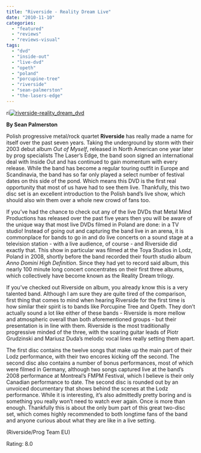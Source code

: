 ```yaml
---
title: "Riverside - Reality Dream Live"
date: "2010-11-10"
categories: 
  - "featured"
  - "reviews"
  - "reviews-visual"
tags: 
  - "dvd"
  - "inside-out"
  - "live-dvd"
  - "opeth"
  - "poland"
  - "porcupine-tree"
  - "riverside"
  - "sean-palmerston"
  - "the-lasers-edge"
---
```


ri[![](http://www.hellbound.ca/wp-content/uploads/2010/11/riverside-reality_dream_dvd.jpg "riverside-reality_dream_dvd")](http://www.hellbound.ca/wp-content/uploads/2010/11/riverside-reality_dream_dvd.jpg)

**By Sean Palmerston**

Polish progressive metal/rock quartet **Riverside** has really made a name for itself over the past seven years. Taking the underground by storm with their 2003 debut album _Out of Myself_, released in North American one year later by prog specialists The Laser’s Edge, the band soon signed an international deal with Inside Out and has continued to gain momentum with every release. While the band has become a regular touring outfit in Europe and Scandinavia, the band has so far only played a select number of festival dates on this side of the pond. Which means this DVD is the first real opportunity that most of us have had to see them live. Thankfully, this two disc set is an excellent introduction to the Polish band’s live show, which should also win them over a whole new crowd of fans too.

If you’ve had the chance to check out any of the live DVDs that Metal Mind Productions has released over the past five years then you will be aware of the unique way that most live DVDs filmed in Poland are done: in a TV studio! Instead of going out and capturing the band live in an arena, it is commonplace for bands to go in and do live concerts on a sound stage at a television station - with a live audience, of course - and Riverside did exactly that. This show in particular was filmed at the Toya Studios in Lodz, Poland in 2008, shortly before the band recorded their fourth studio album _Anno Domini High Definition_. Since they had yet to record said album, this nearly 100 minute long concert concentrates on their first three albums, which collectively have become known as the Reality Dream trilogy.

If you’ve checked out Riverside on album, you already know this is a very talented band. Although I am sure they are quite tired of the comparison, first thing that comes to mind when hearing Riverside for the first time is how similar their spirit is to bands like Porcupine Tree and Opeth. They don’t actually sound a lot like either of these bands - Riverside is more mellow and atmospheric overall than both aforementioned groups - but their presentation is in line with them. Riverside is the most traditionally progressive minded of the three, with the soaring guitar leads of Piotr Grudzinski and Mariusz Duda’s melodic vocal lines really setting them apart.

The first disc contains the twelve songs that make up the main part of their Lodz performance, with their two encores kicking off the second. The second disc also contains a number of bonus performances, most of which were filmed in Germany, although two songs captured live at the band’s 2008 performance at Montreal’s FMPM Festival, which I believe is their only Canadian performance to date. The second disc is rounded out by an unvoiced documentary that shows behind the scenes at the Lodz performance. While it is interesting, it’s also admittedly pretty boring and is something you really won’t need to watch ever again. Once is more than enough. Thankfully this is about the only bum part of this great two-disc set, which comes highly recommended to both longtime fans of the band and anyone curious about what they are like in a live setting.

(Riverside/Prog Team EU)

Rating: 8.0
